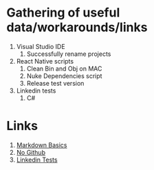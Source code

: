 # Gathering of useful data/workarounds/links

<ol>
  <li>Visual Studio IDE
    <ol>
      <li>Successfully rename projects</li>
    </ol>
  </li>
  <li>React Native scripts
    <ol>
      <li>Clean Bin and Obj on MAC</li>
      <li>Nuke Dependencies script</li>
      <li>Release test version</li>
    </ol>
  </li>
  <li>Linkedin tests
    <ol>
      <li>C#</li>
    </ol>
  </li>
</ol>

# Links

1. [Markdown Basics](https://www.markdownguide.org/basic-syntax/)
2. [No Github](https://nogithub.codeberg.page)
3. [Linkedin Tests](https://nogithub.codeberg.page)
    